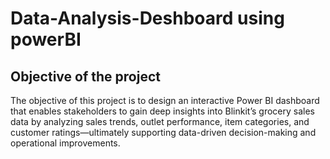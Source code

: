 # Data-Analysis-Deshboard using powerBI
## Objective of the project
The objective of this project is to design an interactive Power BI dashboard that enables stakeholders to gain deep insights into Blinkit’s grocery sales data by analyzing sales trends, outlet performance, item categories, and customer ratings—ultimately supporting data-driven decision-making and operational improvements.
